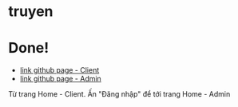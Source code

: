 # truyen
# Done!
- [link github page - Client](https://nguyenmanh123.github.io/bai-tap-cuoi-ky/)
- [link github page - Admin](https://nguyenmanh123.github.io/bai-tap-cuoi-ky/admin/index.html)

Từ trang Home - Client. Ấn "Đăng nhập" để tới trang Home - Admin
